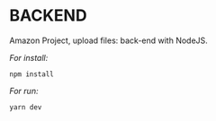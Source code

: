 # BACKEND 
Amazon Project, upload files: back-end with NodeJS.

*For install:*
    
    npm install

*For run:*

    yarn dev